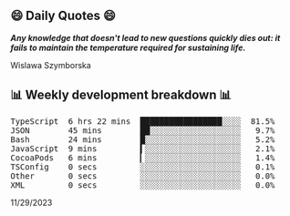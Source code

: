 ## 😄 Daily Quotes 😄

_**Any knowledge that doesn't lead to new questions quickly dies out: it fails to maintain the temperature required for sustaining life.**_

Wislawa Szymborska



## 📊 Weekly development breakdown 📊

<pre>TypeScript  6 hrs 22 mins  █████████████████░░░░  81.5%
JSON        45 mins        ██░░░░░░░░░░░░░░░░░░░   9.7%
Bash        24 mins        █░░░░░░░░░░░░░░░░░░░░   5.2%
JavaScript  9 mins         ▍░░░░░░░░░░░░░░░░░░░░   2.1%
CocoaPods   6 mins         ▎░░░░░░░░░░░░░░░░░░░░   1.4%
TSConfig    0 secs         ░░░░░░░░░░░░░░░░░░░░░   0.1%
Other       0 secs         ░░░░░░░░░░░░░░░░░░░░░   0.0%
XML         0 secs         ░░░░░░░░░░░░░░░░░░░░░   0.0%</pre>

11/29/2023